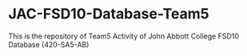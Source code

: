 # JAC-FSD10-Database-Team5
This is the repository of Team5 Activity of John Abbott College FSD10 Database (420-SA5-AB)
